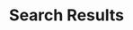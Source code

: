 ---
title: Search Results
type: search
_build:
  render: always
  list: never
url: 'search.html'
---